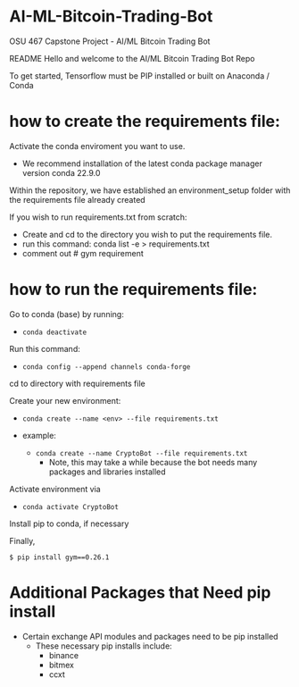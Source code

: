 # AI-ML-Bitcoin-Trading-Bot
OSU 467 Capstone Project - AI/ML Bitcoin Trading Bot  

README
Hello and welcome to the AI/ML Bitcoin Trading Bot Repo

To get started, Tensorflow must be PIP installed or built on Anaconda / Conda

# how to create the requirements file:

Activate the conda enviroment you want to use.
- We recommend installation of the latest conda package manager version conda 22.9.0

Within the repository, we have established an environment_setup folder with the 
requirements file already created 

If you wish to run requirements.txt from scratch:
- Create and cd to the directory you wish to put the requirements file.
- run this command: conda list -e > requirements.txt
- comment out # gym requirement

# how to run the requirements file:

Go to conda (base) by running: 
- ```conda deactivate```

Run this command: 
- ```conda config --append channels conda-forge```

cd to directory with requirements file

Create your new environment: 
- ```conda create --name <env> --file requirements.txt```

- example: 
  - ```conda create --name CryptoBot --file requirements.txt```
      - Note, this may take a while because the bot needs many packages and libraries installed

Activate environment via
- ```conda activate CryptoBot```

Install pip to conda, if necessary

Finally, 

```
$ pip install gym==0.26.1
```

# Additional Packages that Need pip install 

- Certain exchange API modules and packages need to be pip installed 
  - These necessary pip installs include: 
    - binance 
    - bitmex
    - ccxt